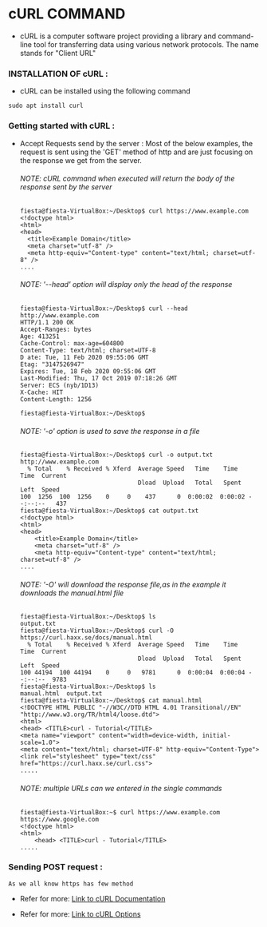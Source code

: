 # cURL COMMAND
  * cURL is a computer software project providing a library and command-line tool for transferring data using various network protocols. The name stands for "Client URL"
  
### INSTALLATION OF cURL :
  * cURL can be installed using the following command
  
  ```console
  sudo apt install curl
  ```
  
### Getting started with cURL :
  - Accept Requests send by the server : 
    Most of the below examples, the request is sent using the 'GET' method of http and are just focusing on the response we get from the server.
    
    ###### NOTE: cURL command when executed will return the body of the response sent by the server
    ```console
    fiesta@fiesta-VirtualBox:~/Desktop$ curl https://www.example.com
    <!doctype html>
    <html>
    <head>
      <title>Example Domain</title>
      <meta charset="utf-8" />
      <meta http-equiv="Content-type" content="text/html; charset=utf-8" />
    ....
    ```
  
    ###### NOTE: '--head' option will display only the head of the response
    ```console
    fiesta@fiesta-VirtualBox:~/Desktop$ curl --head http://www.example.com
    HTTP/1.1 200 OK
    Accept-Ranges: bytes
    Age: 413251
    Cache-Control: max-age=604800
    Content-Type: text/html; charset=UTF-8
    D ate: Tue, 11 Feb 2020 09:55:06 GMT
    Etag: "3147526947"
    Expires: Tue, 18 Feb 2020 09:55:06 GMT
    Last-Modified: Thu, 17 Oct 2019 07:18:26 GMT
    Server: ECS (nyb/1D13)
    X-Cache: HIT
    Content-Length: 1256

    fiesta@fiesta-VirtualBox:~/Desktop$
    ```
    ###### NOTE: '-o' option is used to save the response in a file
    ```console
    fiesta@fiesta-VirtualBox:~/Desktop$ curl -o output.txt http://www.example.com
      % Total    % Received % Xferd  Average Speed   Time    Time     Time  Current
                                     Dload  Upload   Total   Spent    Left  Speed
    100  1256  100  1256    0     0    437      0  0:00:02  0:00:02 --:--:--   437
    fiesta@fiesta-VirtualBox:~/Desktop$ cat output.txt
    <!doctype html>
    <html>
    <head>
        <title>Example Domain</title>
        <meta charset="utf-8" />
        <meta http-equiv="Content-type" content="text/html; charset=utf-8" />
    ....
    ```
    
    ###### NOTE: '-O' will download the response file,as in the example it downloads the manual.html file 
    ```console
    fiesta@fiesta-VirtualBox:~/Desktop$ ls
    output.txt
    fiesta@fiesta-VirtualBox:~/Desktop$ curl -O https://curl.haxx.se/docs/manual.html
      % Total    % Received % Xferd  Average Speed   Time    Time     Time  Current
                                     Dload  Upload   Total   Spent    Left  Speed
    100 44194  100 44194    0     0   9781      0  0:00:04  0:00:04 --:--:--  9783
    fiesta@fiesta-VirtualBox:~/Desktop$ ls
    manual.html  output.txt
    fiesta@fiesta-VirtualBox:~/Desktop$ cat manual.html
    <!DOCTYPE HTML PUBLIC "-//W3C//DTD HTML 4.01 Transitional//EN" "http://www.w3.org/TR/html4/loose.dtd">
    <html>
    <head> <TITLE>curl - Tutorial</TITLE>
    <meta name="viewport" content="width=device-width, initial-scale=1.0">
    <meta content="text/html; charset=UTF-8" http-equiv="Content-Type">
    <link rel="stylesheet" type="text/css" href="https://curl.haxx.se/curl.css">
    .....
    ```
    ###### NOTE: multiple URLs can we entered in the single commands
    ```console
    fiesta@fiesta-VirtualBox:~$ curl https://www.example.com https://www.google.com
    <!doctype html>
    <html>
        <head> <TITLE>curl - Tutorial</TITLE>
    ..... 
    ```
### Sending POST request :
    As we all know https has few method   
  
  - Refer for more: [Link to cURL Documentation](https://curl.haxx.se/docs/httpscripting.html)
  
  - Refer for more: [Link to cURL Options](https://curl.haxx.se/docs/manual.html)
